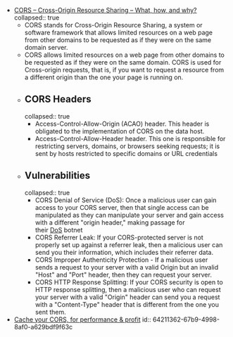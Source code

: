 - [CORS – Cross-Origin Resource Sharing – What, how, and why?](https://www.secjuice.com/cross-origin-resource-sharing-what-is-it-cors/)
  collapsed:: true
	- CORS stands for Cross-Origin Resource Sharing, a system or software framework that allows limited resources on a web page from other domains to be requested as if they were on the same domain server.
	- CORS allows limited resources on a web page from other domains to be requested as if they were on the same domain. CORS is used for Cross-origin requests, that is, if you want to request a resource from a different origin than the one your page is running on.
	- ## CORS Headers
	  collapsed:: true
		- Access-Control-Allow-Origin (ACAO) header. This header is obligated to the implementation of CORS on the data host.
		- Access-Control-Allow-Header header. This one is responsible for restricting servers, domains, or browsers seeking requests; it is sent by hosts restricted to specific domains or URL credentials
	- ## Vulnerabilities
	  collapsed:: true
		- CORS Denial of Service (DoS): Once a malicious user can gain access to your CORS server, then that single access can be manipulated as they can manipulate your server and gain access with a different "origin header," making passage for their [DoS](https://medium.com/@michealtremendous/what-is-a-dos-attack-9b530c9a4927) botnet
		- CORS Referrer Leak: If your CORS-protected server is not properly set up against a referrer leak, then a malicious user can send you their information, which includes their referrer data.
		- CORS Improper Authenticity Protection - If a malicious user sends a request to your server with a valid Origin but an invalid "Host" and "Port" header, then they can request your server.
		- CORS HTTP Response Splitting: If your CORS security is open to HTTP response splitting, then a malicious user who can request your server with a valid "Origin" header can send you a request with a "Content-Type" header that is different from the one you sent them.
- [Cache your CORS, for performance & profit](https://httptoolkit.com/blog/cache-your-cors/)
  id:: 64211362-67b9-4998-8af0-a629bdf9f63c